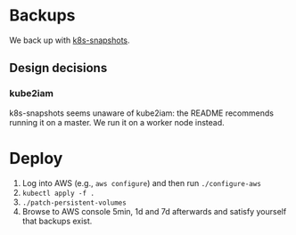 # Backups

We back up with [k8s-snapshots](https://github.com/miracle2k/k8s-snapshots).

## Design decisions

### kube2iam

k8s-snapshots seems unaware of kube2iam: the README recommends running it on
a master. We run it on a worker node instead.

# Deploy

1. Log into AWS (e.g., `aws configure`) and then run `./configure-aws`
1. `kubectl apply -f .`
1. `./patch-persistent-volumes`
1. Browse to AWS console 5min, 1d and 7d afterwards and satisfy yourself that backups exist.
